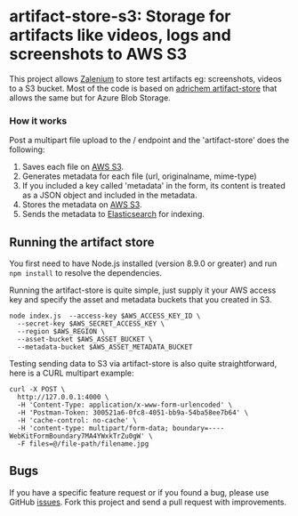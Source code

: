 # artifact-store-s3: Storage for artifacts like videos, logs and screenshots to AWS S3


This project allows [Zalenium](https://zalando.github.io/zalenium) to store test artifacts eg: screenshots, videos to a S3 bucket. Most of the code is based on [adrichem artifact-store](https://github.com/adrichem/artifact-store) that allows the same but for Azure Blob Storage.

### How it works

Post a multipart file upload to the / endpoint and the 'artifact-store' does the following:

1. Saves each file on [AWS S3](https://aws.amazon.com/pt/s3/).
2. Generates metadata for each file (url, originalname, mime-type)
3. If you included a key called 'metadata' in the form, its content is treated as a JSON object and included in the metadata.
4. Stores the metadata on [AWS S3](https://aws.amazon.com/pt/s3/).
5. Sends the metadata to [Elasticsearch](https://www.elastic.co/products/elasticsearch) for indexing.


## Running the artifact store

You first need to have Node.js installed (version 8.9.0 or greater) and run `npm install` to resolve the dependencies.

Running the artifact-store is quite simple, just supply it your AWS access key and specify the asset and metadata buckets that you created in S3.

```
node index.js  --access-key $AWS_ACCESS_KEY_ID \
  --secret-key $AWS_SECRET_ACCESS_KEY \
  --region $AWS_REGION \
  --asset-bucket $AWS_ASSET_BUCKET \
  --metadata-bucket $AWS_ASSET_METADATA_BUCKET
```

Testing sending data to S3 via artifact-store is also quite straightforward, here is a CURL multipart example:

```
curl -X POST \
  http://127.0.0.1:4000 \
  -H 'Content-Type: application/x-www-form-urlencoded' \
  -H 'Postman-Token: 300521a6-0fc8-4051-bb9a-54ba58ee7b64' \
  -H 'cache-control: no-cache' \
  -H 'content-type: multipart/form-data; boundary=----WebKitFormBoundary7MA4YWxkTrZu0gW' \
  -F files=@/file-path/filename.jpg
```

## Bugs

If you have a specific feature request or if you found a bug, please use GitHub [issues](https://github.com/lmmendes/artifact-store-s3/issues). Fork this project and send a pull request with improvements.
